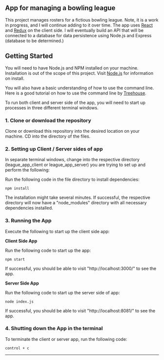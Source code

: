 ## App for managing a bowling league
This project manages rosters for a fictious bowling league.  Note, it is a work in progress, and I will continue adding to it over time.  The app uses [React](https://reactjs.org/) and [Redux](https://redux.js.org/) on the client side. I will eventually build an API that will be connected to a database for data persistence using Node.js and Express (database to be determined.)

## Getting Started
You will need to have Node.js and NPM installed on your machine.  Installation is out of the scope of this project.  Visit [Node.js](https://nodejs.org/en/) for information on install.

You will also have a basic understanding of how to use the command line.  Here is a good tutorial on how to use the command line by [Treehouse](http://blog.teamtreehouse.com/introduction-to-the-mac-os-x-command-line).

To run both client and server side of the app, you will need to start up processes in three different terminal windows.

### 1. Clone or download the repository
Clone or download this repository into the desired location on your machine. CD into the directory of the files.

### 2. Setting up Client / Server sides of app

In separate terminal windows, change into the respective directory (league_app_client or league_app_server) you are trying to set up and perform the following:

Run the following code in the file directory to install dependencies:
```
npm install
```
The installation might take several minutes.  If successful, the respective directory will now have a "node_modules" directory with all necessary dependencies installed.

### 3. Running the App

Execute the following to start up the client side app:

<strong>Client Side App</strong>

Run the following code to start up the app:
```
npm start
```
If successful, you should be able to visit "http://localhost:3000/" to see the app.

<strong>Server Side App</strong>

Run the following code to start up the server side of app:

```
node index.js
```
If successful, you should be able to visit "http://localhost:8081/" to see the app.


### 4. Shutting down the App in the terminal
To terminate the client or server app, run the following code:
```
control + c
```
___